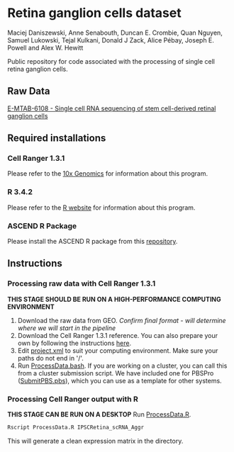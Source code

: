 # Retina ganglion cells dataset
Maciej Daniszewski, Anne Senabouth, Duncan E. Crombie, Quan Nguyen, Samuel Lukowski, Tejal Kulkani,  Donald J Zack,  Alice Pébay, Joseph E. Powell and Alex W. Hewitt

Public repository for code associated with the processing of single cell retina ganglion cells.

## Raw Data
[E-MTAB-6108 - Single cell RNA sequencing of stem cell-derived retinal ganglion cells](https://www.ebi.ac.uk/arrayexpress/experiments/E-MTAB-6108/files/)

## Required installations
### Cell Ranger 1.3.1
Please refer to the [10x Genomics](https://support.10xgenomics.com/single-cell-gene-expression/software/downloads/1.3/) for information about this program.

### R 3.4.2
Please refer to the [R website](https://www.r-project.org/) for information about this program.

### ASCEND R Package
Please install the ASCEND R package from this [repository](https://github.com/IMB-Computational-Genomics-Lab/ASCEND).

## Instructions
### Processing raw data with Cell Ranger 1.3.1
**THIS STAGE SHOULD BE RUN ON A HIGH-PERFORMANCE COMPUTING ENVIRONMENT**
1. Download the raw data from GEO. *Confirm final format - will determine where we will start in the pipeline*
2. Download the Cell Ranger 1.3.1 reference. You can also prepare your own by following the instructions [here](https://support.10xgenomics.com/single-cell-gene-expression/software/pipelines/latest/advanced/references).
3. Edit [project.xml](project.xml) to suit your computing environment. Make sure your paths do not end in '/'.
4. Run [ProcessData.bash](ProcessData.bash). If you are working on a cluster, you can call this from a cluster submission script. We have included one for PBSPro ([SubmitPBS.pbs](SubmitPBS.pbs)), which you can use as a template for other systems.

### Processing Cell Ranger output with R
**THIS STAGE CAN BE RUN ON A DESKTOP**
Run [ProcessData.R](ProcessData.R).

```bash
Rscript ProcessData.R IPSCRetina_scRNA_Aggr
```

This will generate a clean expression matrix in the directory.
